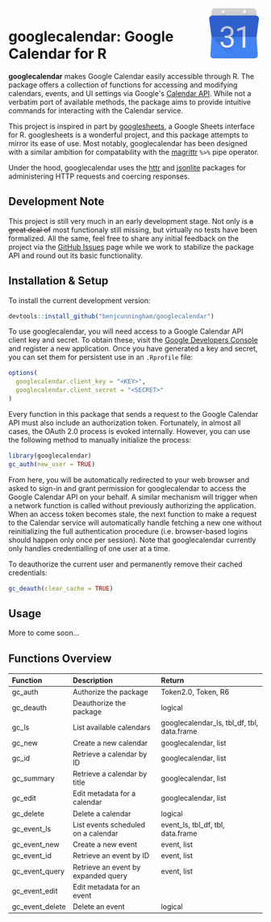 
<!-- README.md is generated from README.Rmd. Please edit that file. -->
<img src="icon.png" align="right"/>

googlecalendar: Google Calendar for R
=====================================

**googlecalendar** makes Google Calendar easily accessible through R. The package offers a collection of functions for accessing and modifying calendars, events, and UI settings via Google's [Calendar API](https://developers.google.com/google-apps/calendar/). While not a verbatim port of available methods, the package aims to provide intuitive commands for interacting with the Calendar service.

This project is inspired in part by [googlesheets](https://github.com/jennybc/googlesheets), a Google Sheets interface for R. googlesheets is a wonderful project, and this package attempts to mirror its ease of use. Most notably, googlecalendar has been designed with a similar ambition for compatability with the [magrittr](https://github.com/smbache/magrittr) `%>%` pipe operator.

Under the hood, googlecalendar uses the [httr](https://github.com/hadley/httr) and [jsonlite](https://github.com/jeroenooms/jsonlite) packages for administering HTTP requests and coercing responses.

Development Note
----------------

This project is still very much in an early development stage. Not only is ~~a great deal of~~ most functionaly still missing, but virtually no tests have been formalized. All the same, feel free to share any initial feedback on the project via the [GitHub Issues](https://github.com/benjcunningham/googlecalendar/issues) page while we work to stabilize the package API and round out its basic functionality.

Installation & Setup
--------------------

To install the current development version:

``` r
devtools::install_github("benjcunningham/googlecalendar")
```

To use googlecalendar, you will need access to a Google Calendar API client key and secret. To obtain these, visit the [Google Developers Console](https://console.developers.google.com/) and register a new application. Once you have generated a key and secret, you can set them for persistent use in an `.Rprofile` file:

``` r
options(
  googlecalendar.client_key = "<KEY>",
  googlecalendar.client_secret = "<SECRET>"
)
```

Every function in this package that sends a request to the Google Calendar API must also include an authorization token. Fortunately, in almost all cases, the OAuth 2.0 process is evoked internally. However, you can use the following method to manually initialize the process:

``` r
library(googlecalendar)
gc_auth(new_user = TRUE)
```

From here, you will be automatically redirected to your web browser and asked to sign-in and grant permission for googlecalendar to access the Google Calendar API on your behalf. A similar mechanism will trigger when a network function is called without previously authorizing the application. When an access token becomes stale, the next function to make a request to the Calendar service will automatically handle fetching a new one without reinitializing the full authentication procedure (i.e. browser-based logins should happen only once per session). Note that googlecalendar currently only handles credentialling of one user at a time.

To deauthorize the current user and permanently remove their cached credentials:

``` r
gc_deauth(clear_cache = TRUE)
```

Usage
-----

More to come soon...

Functions Overview
------------------

| Function          | Description                         | Return                                       |
|:------------------|:------------------------------------|:---------------------------------------------|
| gc\_auth          | Authorize the package               | Token2.0, Token, R6                          |
| gc\_deauth        | Deauthorize the package             | logical                                      |
| gc\_ls            | List available calendars            | googlecalendar\_ls, tbl\_df, tbl, data.frame |
| gc\_new           | Create a new calendar               | googlecalendar, list                         |
| gc\_id            | Retrieve a calendar by ID           | googlecalendar, list                         |
| gc\_summary       | Retrieve a calendar by title        | googlecalendar, list                         |
| gc\_edit          | Edit metadata for a calendar        | googlecalendar, list                         |
| gc\_delete        | Delete a calendar                   | logical                                      |
| gc\_event\_ls     | List events scheduled on a calendar | event\_ls, tbl\_df, tbl, data.frame          |
| gc\_event\_new    | Create a new event                  | event, list                                  |
| gc\_event\_id     | Retrieve an event by ID             | event, list                                  |
| gc\_event\_query  | Retrieve an event by expanded query | event, list                                  |
| gc\_event\_edit   | Edit metadata for an event          |                                              |
| gc\_event\_delete | Delete an event                     | logical                                      |
